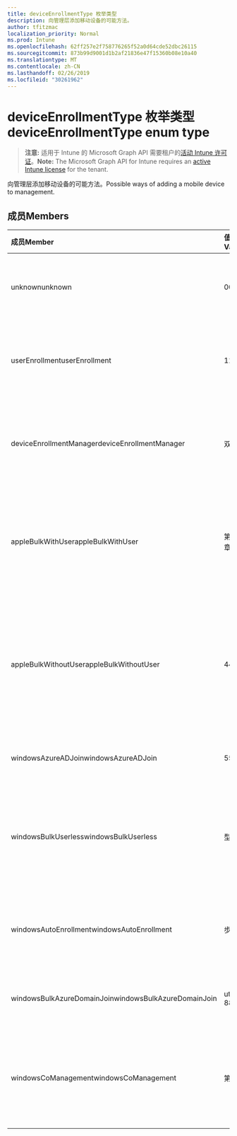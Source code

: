 ```yaml
---
title: deviceEnrollmentType 枚举类型
description: 向管理层添加移动设备的可能方法。
author: tfitzmac
localization_priority: Normal
ms.prod: Intune
ms.openlocfilehash: 62ff257e2f758776265f52a0d64cde52dbc26115
ms.sourcegitcommit: 873b99d9001d1b2af21836e47f15360b08e10a40
ms.translationtype: MT
ms.contentlocale: zh-CN
ms.lasthandoff: 02/26/2019
ms.locfileid: "30261962"
---
```

# <a name="deviceenrollmenttype-enum-type"></a><span data-ttu-id="f76fe-103">deviceEnrollmentType 枚举类型</span><span class="sxs-lookup"><span data-stu-id="f76fe-103">deviceEnrollmentType enum type</span></span>

> <span data-ttu-id="f76fe-104">**注意:** 适用于 Intune 的 Microsoft Graph API 需要租户的[活动 Intune 许可证](https://go.microsoft.com/fwlink/?linkid=839381)。</span><span class="sxs-lookup"><span data-stu-id="f76fe-104">**Note:** The Microsoft Graph API for Intune requires an [active Intune license](https://go.microsoft.com/fwlink/?linkid=839381) for the tenant.</span></span>

<span data-ttu-id="f76fe-105">向管理层添加移动设备的可能方法。</span><span class="sxs-lookup"><span data-stu-id="f76fe-105">Possible ways of adding a mobile device to management.</span></span>

## <a name="members"></a><span data-ttu-id="f76fe-106">成员</span><span class="sxs-lookup"><span data-stu-id="f76fe-106">Members</span></span>
|<span data-ttu-id="f76fe-107">成员</span><span class="sxs-lookup"><span data-stu-id="f76fe-107">Member</span></span>|<span data-ttu-id="f76fe-108">值</span><span class="sxs-lookup"><span data-stu-id="f76fe-108">Value</span></span>|<span data-ttu-id="f76fe-109">说明</span><span class="sxs-lookup"><span data-stu-id="f76fe-109">Description</span></span>|
|:---|:---|:---|
|<span data-ttu-id="f76fe-110">unknown</span><span class="sxs-lookup"><span data-stu-id="f76fe-110">unknown</span></span>|<span data-ttu-id="f76fe-111">0</span><span class="sxs-lookup"><span data-stu-id="f76fe-111">0</span></span>|<span data-ttu-id="f76fe-112">默认值, 未收集注册类型。</span><span class="sxs-lookup"><span data-stu-id="f76fe-112">Default value, enrollment type was not collected.</span></span>|
|<span data-ttu-id="f76fe-113">userEnrollment</span><span class="sxs-lookup"><span data-stu-id="f76fe-113">userEnrollment</span></span>|<span data-ttu-id="f76fe-114">1</span><span class="sxs-lookup"><span data-stu-id="f76fe-114">1</span></span>|<span data-ttu-id="f76fe-115">通过 BYOD 通道的用户驱动的注册。</span><span class="sxs-lookup"><span data-stu-id="f76fe-115">User driven enrollment through BYOD channel.</span></span>|
|<span data-ttu-id="f76fe-116">deviceEnrollmentManager</span><span class="sxs-lookup"><span data-stu-id="f76fe-116">deviceEnrollmentManager</span></span>|<span data-ttu-id="f76fe-117">双面</span><span class="sxs-lookup"><span data-stu-id="f76fe-117">2</span></span>|<span data-ttu-id="f76fe-118">具有设备注册管理员帐户的用户注册。</span><span class="sxs-lookup"><span data-stu-id="f76fe-118">User enrollment with a device enrollment manager account.</span></span>|
|<span data-ttu-id="f76fe-119">appleBulkWithUser</span><span class="sxs-lookup"><span data-stu-id="f76fe-119">appleBulkWithUser</span></span>|<span data-ttu-id="f76fe-120">第三章</span><span class="sxs-lookup"><span data-stu-id="f76fe-120">3</span></span>|<span data-ttu-id="f76fe-121">使用用户质询的 Apple 批量注册。</span><span class="sxs-lookup"><span data-stu-id="f76fe-121">Apple bulk enrollment with user challenge.</span></span> <span data-ttu-id="f76fe-122">(DEP、Apple 配置器)</span><span class="sxs-lookup"><span data-stu-id="f76fe-122">(DEP, Apple Configurator)</span></span>|
|<span data-ttu-id="f76fe-123">appleBulkWithoutUser</span><span class="sxs-lookup"><span data-stu-id="f76fe-123">appleBulkWithoutUser</span></span>|<span data-ttu-id="f76fe-124">4</span><span class="sxs-lookup"><span data-stu-id="f76fe-124">4</span></span>|<span data-ttu-id="f76fe-125">没有用户质询的 Apple 批量注册。</span><span class="sxs-lookup"><span data-stu-id="f76fe-125">Apple bulk enrollment without user challenge.</span></span> <span data-ttu-id="f76fe-126">(DEP、Apple 配置器、移动配置)</span><span class="sxs-lookup"><span data-stu-id="f76fe-126">(DEP, Apple Configurator, Mobile Config)</span></span>|
|<span data-ttu-id="f76fe-127">windowsAzureADJoin</span><span class="sxs-lookup"><span data-stu-id="f76fe-127">windowsAzureADJoin</span></span>|<span data-ttu-id="f76fe-128">5</span><span class="sxs-lookup"><span data-stu-id="f76fe-128">5</span></span>|<span data-ttu-id="f76fe-129">Windows 10 Azure AD 加入。</span><span class="sxs-lookup"><span data-stu-id="f76fe-129">Windows 10 Azure AD Join.</span></span>|
|<span data-ttu-id="f76fe-130">windowsBulkUserless</span><span class="sxs-lookup"><span data-stu-id="f76fe-130">windowsBulkUserless</span></span>|<span data-ttu-id="f76fe-131">型</span><span class="sxs-lookup"><span data-stu-id="f76fe-131">6</span></span>|<span data-ttu-id="f76fe-132">通过带证书的 ICD 通过 ICD 进行的 Windows 10 批量注册。</span><span class="sxs-lookup"><span data-stu-id="f76fe-132">Windows 10 Bulk enrollment through ICD with certificate.</span></span>|
|<span data-ttu-id="f76fe-133">windowsAutoEnrollment</span><span class="sxs-lookup"><span data-stu-id="f76fe-133">windowsAutoEnrollment</span></span>|<span data-ttu-id="f76fe-134">步</span><span class="sxs-lookup"><span data-stu-id="f76fe-134">7</span></span>|<span data-ttu-id="f76fe-135">Windows 10 自动注册。</span><span class="sxs-lookup"><span data-stu-id="f76fe-135">Windows 10 automatic enrollment.</span></span> <span data-ttu-id="f76fe-136">(添加工作帐户)</span><span class="sxs-lookup"><span data-stu-id="f76fe-136">(Add work account)</span></span>|
|<span data-ttu-id="f76fe-137">windowsBulkAzureDomainJoin</span><span class="sxs-lookup"><span data-stu-id="f76fe-137">windowsBulkAzureDomainJoin</span></span>|<span data-ttu-id="f76fe-138">utf-8</span><span class="sxs-lookup"><span data-stu-id="f76fe-138">8</span></span>|<span data-ttu-id="f76fe-139">Windows 10 批量 Azure AD 加入。</span><span class="sxs-lookup"><span data-stu-id="f76fe-139">Windows 10 bulk Azure AD Join.</span></span>|
|<span data-ttu-id="f76fe-140">windowsCoManagement</span><span class="sxs-lookup"><span data-stu-id="f76fe-140">windowsCoManagement</span></span>|<span data-ttu-id="f76fe-141">第</span><span class="sxs-lookup"><span data-stu-id="f76fe-141">9</span></span>|<span data-ttu-id="f76fe-142">由 AutoPilot 或组策略触发的 Windows 10 协同管理。</span><span class="sxs-lookup"><span data-stu-id="f76fe-142">Windows 10 Co-Management triggered by AutoPilot or Group Policy.</span></span>|



